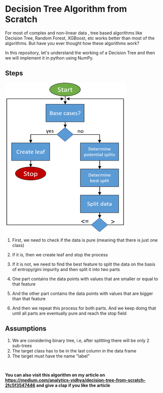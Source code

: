# Decision Tree Algorithm from Scratch
For most of complex and non-linear data , tree based algorithms like Decision Tree, Random Forest, XGBoost, etc works better than most of the algorithms. But have you ever thought how these algorithms work?

In this repository, let's understand the working of a Decision Tree and then we will implement it in python using NumPy.

## Steps

<img src="https://github.com/jyoti0225/ML-Algorithms-from-Scratch/blob/master/Decision%20Tree/flowchart_decision_tree11.png"></img>

1. First, we need to check if the data is pure (meaning that there is just one class)

2. If it is, then we create leaf and stop the process

3. If it is not, we need to find the best feature to split the data on the basis of entropy/gini impurity and then split it into two parts

4. One part contains the data points with values that are smaller or equal to that feature

5. And the other part contains the data points with values that are bigger than that feature

6. And then we repeat this process for both parts. And we keep doing that until all parts are eventually pure and reach the stop field


## Assumptions
1. We are considering binary tree, i.e, after splitting there will be only 2 sub-trees
2. The target class has to be in the last column in the data frame
3. The target must have the name "label"
<br>

<b>You can also visit this algorithm on my article on https://medium.com/analytics-vidhya/decision-tree-from-scratch-2fc5f3547446 and give a clap if you like the article</b>
